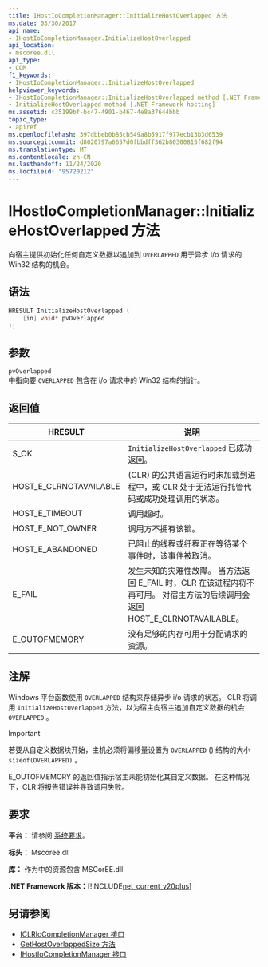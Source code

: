 ```yaml
---
title: IHostIoCompletionManager::InitializeHostOverlapped 方法
ms.date: 03/30/2017
api_name:
- IHostIoCompletionManager.InitializeHostOverlapped
api_location:
- mscoree.dll
api_type:
- COM
f1_keywords:
- IHostIoCompletionManager::InitializeHostOverlapped
helpviewer_keywords:
- IHostIoCompletionManager::InitializeHostOverlapped method [.NET Framework hosting]
- InitializeHostOverlapped method [.NET Framework hosting]
ms.assetid: c35199bf-bc47-4901-b467-4e8a37644bbb
topic_type:
- apiref
ms.openlocfilehash: 397dbbeb0b85cb549a8b5917f977ecb13b3d6539
ms.sourcegitcommit: d8020797a6657d0fbbdff362b80300815f682f94
ms.translationtype: MT
ms.contentlocale: zh-CN
ms.lasthandoff: 11/24/2020
ms.locfileid: "95720212"
---
```

# <a name="ihostiocompletionmanagerinitializehostoverlapped-method"></a>IHostIoCompletionManager::InitializeHostOverlapped 方法

向宿主提供初始化任何自定义数据以追加到 `OVERLAPPED` 用于异步 i/o 请求的 Win32 结构的机会。  
  
## <a name="syntax"></a>语法  
  
```cpp  
HRESULT InitializeHostOverlapped (  
    [in] void* pvOverlapped  
);  
```  
  
## <a name="parameters"></a>参数  

 `pvOverlapped`  
 中指向要 `OVERLAPPED` 包含在 i/o 请求中的 Win32 结构的指针。  
  
## <a name="return-value"></a>返回值  
  
|HRESULT|说明|  
|-------------|-----------------|  
|S_OK|`InitializeHostOverlapped` 已成功返回。|  
|HOST_E_CLRNOTAVAILABLE| (CLR) 的公共语言运行时未加载到进程中，或 CLR 处于无法运行托管代码或成功处理调用的状态。|  
|HOST_E_TIMEOUT|调用超时。|  
|HOST_E_NOT_OWNER|调用方不拥有该锁。|  
|HOST_E_ABANDONED|已阻止的线程或纤程正在等待某个事件时，该事件被取消。|  
|E_FAIL|发生未知的灾难性故障。 当方法返回 E_FAIL 时，CLR 在该进程内将不再可用。 对宿主方法的后续调用会返回 HOST_E_CLRNOTAVAILABLE。|  
|E_OUTOFMEMORY|没有足够的内存可用于分配请求的资源。|  
  
## <a name="remarks"></a>注解  

 Windows 平台函数使用 `OVERLAPPED` 结构来存储异步 i/o 请求的状态。 CLR 将调用 `InitializeHostOverlapped` 方法，以为宿主向宿主追加自定义数据的机会 `OVERLAPPED` 。  
  
> [!IMPORTANT]
> 若要从自定义数据块开始，主机必须将偏移量设置为 `OVERLAPPED` () 结构的大小 `sizeof(OVERLAPPED)` 。  
  
 E_OUTOFMEMORY 的返回值指示宿主未能初始化其自定义数据。 在这种情况下，CLR 将报告错误并导致调用失败。  
  
## <a name="requirements"></a>要求  

 **平台：** 请参阅 [系统要求](../../get-started/system-requirements.md)。  
  
 **标头：** Mscoree.dll  
  
 **库：** 作为中的资源包含 MSCorEE.dll  
  
 **.NET Framework 版本：**[!INCLUDE[net_current_v20plus](../../../../includes/net-current-v20plus-md.md)]  
  
## <a name="see-also"></a>另请参阅

- [ICLRIoCompletionManager 接口](iclriocompletionmanager-interface.md)
- [GetHostOverlappedSize 方法](ihostiocompletionmanager-gethostoverlappedsize-method.md)
- [IHostIoCompletionManager 接口](ihostiocompletionmanager-interface.md)
